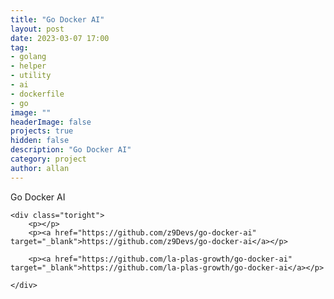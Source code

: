 ```yaml
---
title: "Go Docker AI"
layout: post
date: 2023-03-07 17:00
tag: 
- golang
- helper
- utility
- ai
- dockerfile
- go
image: ""
headerImage: false
projects: true
hidden: false 
description: "Go Docker AI"
category: project
author: allan
---
```


<div class="side-by-side">
    <div class="toleft">
        <figcaption class="caption">Go Docker AI </figcaption>
    </div>

    <div class="toright">
        <p></p>
        <p><a href="https://github.com/z9Devs/go-docker-ai" target="_blank">https://github.com/z9Devs/go-docker-ai</a></p>
        
        <p><a href="https://github.com/la-plas-growth/go-docker-ai" target="_blank">https://github.com/la-plas-growth/go-docker-ai</a></p>

    </div>
</div>

